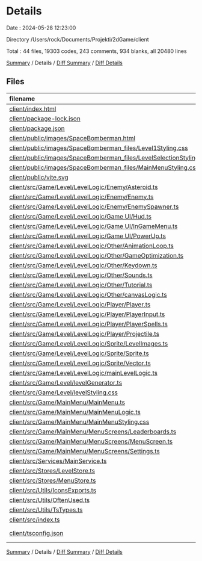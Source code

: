 # Details

Date : 2024-05-28 12:23:00

Directory /Users/rock/Documents/Projekti/2dGame/client

Total : 44 files,  19303 codes, 243 comments, 934 blanks, all 20480 lines

[Summary](results.md) / Details / [Diff Summary](diff.md) / [Diff Details](diff-details.md)

## Files
| filename | language | code | comment | blank | total |
| :--- | :--- | ---: | ---: | ---: | ---: |
| [client/index.html](/client/index.html) | HTML | 36 | 0 | 1 | 37 |
| [client/package-lock.json](/client/package-lock.json) | JSON | 12,886 | 0 | 1 | 12,887 |
| [client/package.json](/client/package.json) | JSON | 31 | 0 | 1 | 32 |
| [client/public/images/SpaceBomberman.html](/client/public/images/SpaceBomberman.html) | HTML | 28 | 1 | 4 | 33 |
| [client/public/images/SpaceBomberman_files/Level1Styling.css](/client/public/images/SpaceBomberman_files/Level1Styling.css) | CSS | 0 | 0 | 1 | 1 |
| [client/public/images/SpaceBomberman_files/LevelSelectionStyling.css](/client/public/images/SpaceBomberman_files/LevelSelectionStyling.css) | CSS | 112 | 1 | 23 | 136 |
| [client/public/images/SpaceBomberman_files/MainMenuStyling.css](/client/public/images/SpaceBomberman_files/MainMenuStyling.css) | CSS | 274 | 13 | 37 | 324 |
| [client/public/vite.svg](/client/public/vite.svg) | XML | 1 | 0 | 0 | 1 |
| [client/src/Game/Level/LevelLogic/Enemy/Asteroid.ts](/client/src/Game/Level/LevelLogic/Enemy/Asteroid.ts) | TypeScript | 93 | 0 | 15 | 108 |
| [client/src/Game/Level/LevelLogic/Enemy/Enemy.ts](/client/src/Game/Level/LevelLogic/Enemy/Enemy.ts) | TypeScript | 187 | 6 | 22 | 215 |
| [client/src/Game/Level/LevelLogic/Enemy/EnemySpawner.ts](/client/src/Game/Level/LevelLogic/Enemy/EnemySpawner.ts) | TypeScript | 274 | 3 | 51 | 328 |
| [client/src/Game/Level/LevelLogic/Game UI/Hud.ts](/client/src/Game/Level/LevelLogic/Game%20UI/Hud.ts) | TypeScript | 285 | 13 | 43 | 341 |
| [client/src/Game/Level/LevelLogic/Game UI/InGameMenu.ts](/client/src/Game/Level/LevelLogic/Game%20UI/InGameMenu.ts) | TypeScript | 131 | 1 | 17 | 149 |
| [client/src/Game/Level/LevelLogic/Game UI/PowerUp.ts](/client/src/Game/Level/LevelLogic/Game%20UI/PowerUp.ts) | TypeScript | 251 | 10 | 32 | 293 |
| [client/src/Game/Level/LevelLogic/Other/AnimationLoop.ts](/client/src/Game/Level/LevelLogic/Other/AnimationLoop.ts) | TypeScript | 34 | 1 | 11 | 46 |
| [client/src/Game/Level/LevelLogic/Other/GameOptimization.ts](/client/src/Game/Level/LevelLogic/Other/GameOptimization.ts) | TypeScript | 35 | 0 | 6 | 41 |
| [client/src/Game/Level/LevelLogic/Other/Keydown.ts](/client/src/Game/Level/LevelLogic/Other/Keydown.ts) | TypeScript | 162 | 15 | 15 | 192 |
| [client/src/Game/Level/LevelLogic/Other/Sounds.ts](/client/src/Game/Level/LevelLogic/Other/Sounds.ts) | TypeScript | 55 | 0 | 14 | 69 |
| [client/src/Game/Level/LevelLogic/Other/Tutorial.ts](/client/src/Game/Level/LevelLogic/Other/Tutorial.ts) | TypeScript | 106 | 0 | 24 | 130 |
| [client/src/Game/Level/LevelLogic/Other/canvasLogic.ts](/client/src/Game/Level/LevelLogic/Other/canvasLogic.ts) | TypeScript | 30 | 33 | 9 | 72 |
| [client/src/Game/Level/LevelLogic/Player/Player.ts](/client/src/Game/Level/LevelLogic/Player/Player.ts) | TypeScript | 233 | 4 | 23 | 260 |
| [client/src/Game/Level/LevelLogic/Player/PlayerInput.ts](/client/src/Game/Level/LevelLogic/Player/PlayerInput.ts) | TypeScript | 190 | 5 | 17 | 212 |
| [client/src/Game/Level/LevelLogic/Player/PlayerSpells.ts](/client/src/Game/Level/LevelLogic/Player/PlayerSpells.ts) | TypeScript | 480 | 10 | 58 | 548 |
| [client/src/Game/Level/LevelLogic/Player/Projectile.ts](/client/src/Game/Level/LevelLogic/Player/Projectile.ts) | TypeScript | 234 | 9 | 31 | 274 |
| [client/src/Game/Level/LevelLogic/Sprite/LevelImages.ts](/client/src/Game/Level/LevelLogic/Sprite/LevelImages.ts) | TypeScript | 20 | 7 | 8 | 35 |
| [client/src/Game/Level/LevelLogic/Sprite/Sprite.ts](/client/src/Game/Level/LevelLogic/Sprite/Sprite.ts) | TypeScript | 39 | 9 | 6 | 54 |
| [client/src/Game/Level/LevelLogic/Sprite/Vector.ts](/client/src/Game/Level/LevelLogic/Sprite/Vector.ts) | TypeScript | 8 | 0 | 1 | 9 |
| [client/src/Game/Level/LevelLogic/mainLevelLogic.ts](/client/src/Game/Level/LevelLogic/mainLevelLogic.ts) | TypeScript | 140 | 22 | 27 | 189 |
| [client/src/Game/Level/levelGenerator.ts](/client/src/Game/Level/levelGenerator.ts) | TypeScript | 10 | 0 | 5 | 15 |
| [client/src/Game/Level/levelStyling.css](/client/src/Game/Level/levelStyling.css) | CSS | 1,077 | 23 | 137 | 1,237 |
| [client/src/Game/MainMenu/MainMenu.ts](/client/src/Game/MainMenu/MainMenu.ts) | TypeScript | 330 | 7 | 53 | 390 |
| [client/src/Game/MainMenu/MainMenuLogic.ts](/client/src/Game/MainMenu/MainMenuLogic.ts) | TypeScript | 94 | 7 | 25 | 126 |
| [client/src/Game/MainMenu/MainMenuStyling.css](/client/src/Game/MainMenu/MainMenuStyling.css) | CSS | 625 | 35 | 88 | 748 |
| [client/src/Game/MainMenu/MenuScreens/Leaderboards.ts](/client/src/Game/MainMenu/MenuScreens/Leaderboards.ts) | TypeScript | 59 | 2 | 16 | 77 |
| [client/src/Game/MainMenu/MenuScreens/MenuScreen.ts](/client/src/Game/MainMenu/MenuScreens/MenuScreen.ts) | TypeScript | 59 | 0 | 12 | 71 |
| [client/src/Game/MainMenu/MenuScreens/Settings.ts](/client/src/Game/MainMenu/MenuScreens/Settings.ts) | TypeScript | 190 | 4 | 25 | 219 |
| [client/src/Services/MainService.ts](/client/src/Services/MainService.ts) | TypeScript | 38 | 0 | 10 | 48 |
| [client/src/Stores/LevelStore.ts](/client/src/Stores/LevelStore.ts) | TypeScript | 73 | 0 | 12 | 85 |
| [client/src/Stores/MenuStore.ts](/client/src/Stores/MenuStore.ts) | TypeScript | 46 | 0 | 9 | 55 |
| [client/src/Utils/IconsExports.ts](/client/src/Utils/IconsExports.ts) | TypeScript | 88 | 0 | 10 | 98 |
| [client/src/Utils/OftenUsed.ts](/client/src/Utils/OftenUsed.ts) | TypeScript | 28 | 0 | 5 | 33 |
| [client/src/Utils/TsTypes.ts](/client/src/Utils/TsTypes.ts) | TypeScript | 207 | 0 | 24 | 231 |
| [client/src/index.ts](/client/src/index.ts) | TypeScript | 3 | 0 | 2 | 5 |
| [client/tsconfig.json](/client/tsconfig.json) | JSON with Comments | 21 | 2 | 3 | 26 |

[Summary](results.md) / Details / [Diff Summary](diff.md) / [Diff Details](diff-details.md)